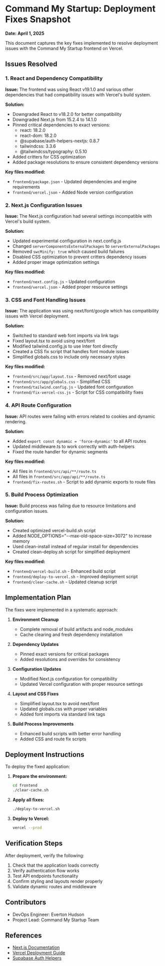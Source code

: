 # Command My Startup: Deployment Fixes Snapshot

**Date: April 1, 2025**

This document captures the key fixes implemented to resolve deployment issues with the Command My Startup frontend on Vercel.

## Issues Resolved

### 1. React and Dependency Compatibility

**Issue:** The frontend was using React v19.1.0 and various other dependencies that had compatibility issues with Vercel's build system.

**Solution:**
- Downgraded React to v18.2.0 for better compatibility
- Downgraded Next.js from 15.2.4 to 14.1.0
- Pinned critical dependencies to exact versions:
  - react: 18.2.0
  - react-dom: 18.2.0
  - @supabase/auth-helpers-nextjs: 0.8.7
  - tailwindcss: 3.3.6
  - @tailwindcss/typography: 0.5.10
- Added critters for CSS optimization
- Added package resolutions to ensure consistent dependency versions

**Key files modified:**
- `frontend/package.json` - Updated dependencies and engine requirements
- `frontend/vercel.json` - Added Node version configuration

### 2. Next.js Configuration Issues

**Issue:** The Next.js configuration had several settings incompatible with Vercel's build system.

**Solution:**
- Updated experimental configuration in next.config.js
- Changed `serverComponentsExternalPackages` to `serverExternalPackages`
- Removed `swcMinify: true` which caused build failures
- Disabled CSS optimization to prevent critters dependency issues
- Added proper image optimization settings

**Key files modified:**
- `frontend/next.config.js` - Updated configuration
- `frontend/vercel.json` - Added proper resource settings

### 3. CSS and Font Handling Issues

**Issue:** The application was using next/font/google which has compatibility issues with Vercel deployment.

**Solution:**
- Switched to standard web font imports via link tags
- Fixed layout.tsx to avoid using next/font
- Modified tailwind.config.js to use Inter font directly
- Created a CSS fix script that handles font module issues
- Simplified globals.css to include only necessary styles

**Key files modified:**
- `frontend/src/app/layout.tsx` - Removed next/font usage
- `frontend/src/app/globals.css` - Simplified CSS
- `frontend/tailwind.config.js` - Updated font configuration
- `frontend/fix-vercel-css.js` - Script for CSS compatibility fixes

### 4. API Route Configuration

**Issue:** API routes were failing with errors related to cookies and dynamic rendering.

**Solution:**
- Added `export const dynamic = 'force-dynamic'` to all API routes
- Updated middleware.ts to work correctly with auth-helpers
- Fixed the route handler for dynamic segments

**Key files modified:**
- All files in `frontend/src/api/**/route.ts`
- All files in `frontend/src/app/api/**/route.ts`
- `frontend/fix-routes.sh` - Script to add dynamic exports to route files

### 5. Build Process Optimization

**Issue:** Build process was failing due to resource limitations and configuration issues.

**Solution:**
- Created optimized vercel-build.sh script
- Added NODE_OPTIONS="--max-old-space-size=3072" to increase memory
- Used clean-install instead of regular install for dependencies
- Created clean-deploy.sh script for simplified deployment

**Key files modified:**
- `frontend/vercel-build.sh` - Enhanced build script
- `frontend/deploy-to-vercel.sh` - Improved deployment script
- `frontend/clear-cache.sh` - Updated cleanup script

## Implementation Plan

The fixes were implemented in a systematic approach:

1. **Environment Cleanup**
   - Complete removal of build artifacts and node_modules
   - Cache clearing and fresh dependency installation

2. **Dependency Updates**
   - Pinned exact versions for critical packages
   - Added resolutions and overrides for consistency

3. **Configuration Updates**
   - Modified Next.js configuration for compatibility
   - Updated Vercel configuration with proper resource settings

4. **Layout and CSS Fixes**
   - Simplified layout.tsx to avoid next/font
   - Updated globals.css with proper variables
   - Added font imports via standard link tags

5. **Build Process Improvements**
   - Enhanced build scripts with better error handling
   - Added CSS and route fix scripts

## Deployment Instructions

To deploy the fixed application:

1. **Prepare the environment:**
   ```bash
   cd frontend
   ./clear-cache.sh
   ```

2. **Apply all fixes:**
   ```bash
   ./deploy-to-vercel.sh
   ```

3. **Deploy to Vercel:**
   ```bash
   vercel --prod
   ```

## Verification Steps

After deployment, verify the following:

1. Check that the application loads correctly
2. Verify authentication flow works
3. Test API endpoints functionality
4. Confirm styling and layouts render properly
5. Validate dynamic routes and middleware

## Contributors

- DevOps Engineer: Everton Hudson
- Project Lead: Command My Startup Team

## References

- [Next.js Documentation](https://nextjs.org/docs)
- [Vercel Deployment Guide](https://vercel.com/docs/deployments/overview)
- [Supabase Auth Helpers](https://supabase.com/docs/guides/auth/auth-helpers/nextjs)